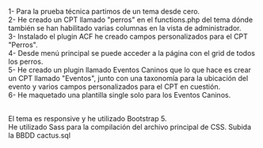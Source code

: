1- Para la prueba técnica partimos de un tema desde cero.<br>
2- He creado un CPT llamado "perros" en el functions.php del tema dónde también se han habilitado varias columnas
en la vista de administrador.<br>
3- Instalado el plugin ACF he creado campos personalizados para el CPT "Perros".<br>
4- Desde menú principal se puede acceder a la página con el grid de todos los perros.<br>
5- He creado un plugin llamado Eventos Caninos que lo que hace es crear un CPT llamado "Eventos", junto con una taxonomía para la ubicación del evento
y varios campos personalizados para el CPT en cuestión.<br>
6- He maquetado una plantilla single solo para los Eventos Caninos.<br><br>

El tema es responsive y he utilizado Bootstrap 5.<br>
He utilizado Sass para la compilación del archivo principal de CSS.
Subida la BBDD cactus.sql
